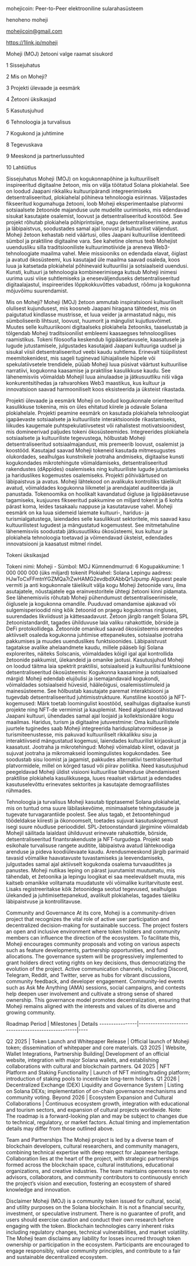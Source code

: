 mohejicoin: Peer-to-Peer elektrooniline sularahasüsteem

henoheno moheji

mohejicoin@gmail.com

https://1link.jp/moheji

Moheji (MOJ) žetooni valge raamat sisukord

1 Sissejuhatus

2 Mis on Moheji?

3 Projekti ülevaade ja eesmärk

4 Žetooni üksikasjad

5 Kasutusjuhud

6 Tehnoloogia ja turvalisus

7 Kogukond ja juhtimine

8 Tegevuskava

9 Meeskond ja partnerlussuhted

10 Lahtiütlus

Sissejuhatus Moheji (MOJ) on kogukonnapõhine ja kultuuriliselt inspireeritud digitaalne žetoon, mis on välja töötatud Solana plokiahelal. See on loodud Jaapani rikkaliku kultuuripärandi integreerimiseks detsentraliseeritud, plokiahelal põhineva tehnoloogia esirinnas. Väljastades fikseeritud kogumahuga žetooni, loob Moheji eksperimentaalse platvormi sotsiaalsete žetoonide majanduse uute mudelite uurimiseks, mis edendavad sisukat kasutajate osalemist, loovust ja detsentraliseeritud koostööd. See projekt rõhutab plokiahela põhiprintsiipe, nagu detsentraliseerimine, avatus ja läbipaistvus, soodustades samal ajal loovust ja kultuurilist väljendust. Moheji žetoon kehastab neid väärtusi, olles Jaapani kultuurilise identiteedi sümbol ja praktiline digitaalne vara. See kahetine olemus teeb Mohejist uuendusliku silla traditsiooniliste kultuurimotiivide ja areneva Web3-tehnoloogiate maailma vahel. Meie missiooniks on edendada elavat, õiglast ja avatud ökosüsteemi, kus kasutajad üle maailma saavad osaleda, koos luua ja katsetada plokiahelal põhinevaid kultuurilisi ja sotsiaalseid uuendusi. Kunsti, kultuuri ja tehnoloogia kombineerimisega kutsub Moheji inimesi uurima uusi viise suhtlemiseks ja eneseväljenduseks detsentraliseeritud digitaalajastul, inspireerides lõppkokkuvõttes vabadust, rõõmu ja kogukonna mõjuvõimu suurendamist.

Mis on Moheji? Moheji (MOJ) žetoon ammutab inspiratsiooni kultuuriliselt olulisest kujundusest, mis koosneb Jaapani hiragana tähtedest, mis on paigutatud kindlasse mustrisse, et luua veider ja armastatud nägu, mis sümboliseerib lihtsust, loovust, huumorit ja mängulist kujutlusvõimet. Muutes selle kultuuriikooni digitaalseks plokiahela žetooniks, taaselustab ja tõlgendab Moheji traditsioonilist embleemi kaasaegses tehnoloogilises raamistikus. Tokeni filosoofia keskendub ligipääsetavusele, kaasatusele ja lugude jutustamisele, julgustades kasutajaid Jaapani kultuuriga uudsel ja sisukal viisil detsentraliseeritud veebi kaudu suhtlema. Erinevalt tüüpilistest meemitokenidest, mis sageli tuginevad lühiajalisele hüpele või spekulatiivsetele trendidele, püüab Moheji luua püsivat väärtust kultuurilise narratiivi, kogukonna kaasamise ja praktilise kasulikkuse kaudu. See lähenemisviis võimaldab Mohejil luua ainulaadse ja jätkusuutliku niši väga konkurentsitihedas ja rahvarohkes Web3 maastikus, kus kultuur ja innovatsioon saavad harmooniliselt koos eksisteerida ja üksteist rikastada.

Projekti ülevaade ja eesmärk Moheji on loodud kogukonnale orienteeritud kasulikkuse tokenina, mis on üles ehitatud kiirele ja odavale Solana plokiahelale. Projekti peamine eesmärk on kasutada plokiahela tehnoloogiat igapäevaste sotsiaalsete ja kultuuriliste interaktsioonide rikastamiseks, liikudes kaugemale puhtspekulatiivsetest või rahalistest motivatsioonidest, mis domineerivad paljudes tokeni ökosüsteemides. Integreerides plokiahela sotsiaalsete ja kultuuriliste tegevustega, hõlbustab Moheji detsentraliseeritud sotsiaalmajandust, mis premeerib loovust, osalemist ja koostööd. Kasutajad saavad Moheji tokeneid kasutada mitmesugustes olukordades, sealhulgas kunstnikele jootraha andmiseks, digitaalse kunsti kogukondades mikrotehingute võimaldamiseks, detsentraliseeritud rakendustes (dAppides) osalemiseks ning kultuuriliste lugude jutustamiseks ja hariduslikes kogemustes osalemiseks. Projekti põhiväärtused on läbipaistvus ja avatus. Moheji lähtekood on avalikuks kontrolliks täielikult avatud, võimaldades kogukonna liikmetel ja arendajatel auditeerida ja panustada. Tokenoomika on hoolikalt kavandatud õigluse ja ligipääsetavuse tagamiseks, kusjuures fikseeritud pakkumine on miljard tokenit ja 6 kohta pärast koma, leides tasakaalu nappuse ja kasutatavuse vahel. Moheji eesmärk on ka luua sidemeid laiemate kultuuri-, haridus- ja turismialgatustega, laiendades selle kasulikkust sektoritele, mis saavad kasu kultuurilistest lugudest ja mängustatud kogemustest. See mitmetahuline lähenemisviis soodustab jätkusuutlikku ökosüsteemi, kus kultuur ja plokiahela tehnoloogia toetavad ja võimendavad üksteist, edendades innovatsiooni ja kaasatust mitmel rindel.

Tokeni üksikasjad

Tokeni nimi: Moheji - Sümbol: MOJ
Kümnendmurrud: 6
Kogupakkumine: 1 000 000 000 (üks miljard) tokenit
Plokiahel: Solana
Lepingu aadress: HJwToCxFFmtnYGZMQa7rZwHAMG2evdbdXAbbQr1Jpump
Algusest peale vermiti ja anti kogukonnale täielikult välja kogu Moheji žetoonide varu, ilma asutajatele, nõustajatele ega erainvestoritele ühtegi žetooni kinni pidamata. See lähenemisviis rõhutab Moheji pühendumust detsentraliseerimisele, õiglusele ja kogukonna omandile. Puuduvad omandamise ajakavad või sulgemisperioodid ning kõik žetoonid on praegu kogukonnas ringluses, suurendades likviidsust ja kättesaadavust. Žetoon järgib rangelt Solana SPL žetoonistandardit, tagades ühilduvuse laia valiku rahakottide, börside ja DeFi protokollidega. Žetoonide omanikud saavad ökosüsteemis arenedes aktiivselt osaleda kogukonna juhtimise ettepanekutes, sotsiaalse jootraha pakkumises ja muudes uuenduslikes funktsioonides. Läbipaistvust tagatakse avalike ahelaandmete kaudu, millele pääseb ligi Solana explorerites, näiteks Solscanis, võimaldades kõigil igal ajal kontrollida žetoonide pakkumist, ülekandeid ja omanike jaotusi. Kasutusjuhud Moheji on loodud täitma laia spektrit praktilisi, sotsiaalseid ja kultuurilisi funktsioone detsentraliseeritud ökosüsteemis:
Kogukonna kaasamine ja sotsiaalsed märgid: Moheji edendab elujõulisi ja isemajandavaid kogukondi, võimaldades sotsiaalseid hüvesid, hääleõigusi, osalemisstiimuleid ja mainesüsteeme. See hõlbustab kasutajate paremat interaktsiooni ja tugevdab detsentraliseeritud juhtimisstruktuure.
Kunstiline koostöö ja NFT-kogemused: Märk toetab loomingulist koostööd, sealhulgas digitaalse kunsti projekte ning NFT-de vermimist ja kauplemist. Need algatused tähistavad Jaapani kultuuri, ühendades samal ajal loojaid ja kollektsionääre kogu maailmas.
Haridus, turism ja digitaalne jutuvestmine: Oma kultuurilistele juurtele tuginedes saab Moheji integreerida haridusplatvormidesse ja turismiteenustesse, mis pakuvad kultuuriliselt rikkalikku sisu ja interaktiivseid mängustatud kogemusi, laiendades kultuurilist kirjaoskust ja kaasatust.
Jootraha ja mikrotehingud: Moheji võimaldab kiiret, odavat ja sujuvat jootraha ja mikromakseid loomingulistes kogukondades. See soodustab sisu loomist ja jagamist, pakkudes alternatiivi tsentraliseeritud platvormidele, millel on kõrged tasud või piirav poliitika. Need kasutusjuhud peegeldavad Moheji üldist visiooni kultuurilise tähenduse ühendamisest praktilise plokiahela kasulikkusega, luues reaalset väärtust ja edendades kasutuselevõttu erinevates sektorites ja kasutajate demograafilistes rühmades.

Tehnoloogia ja turvalisus Moheji kasutab tipptasemel Solana plokiahelat, mis on tuntud oma suure läbilaskevõime, minimaalsete tehingutasude ja tugevate turvagarantiide poolest. See alus tagab, et žetoontehingud töödeldakse kiiresti ja ökonoomselt, toetades sujuvat kasutuskogemust isegi suure nõudluse perioodidel. SPL-žetoonstandardi järgimine võimaldab Mohejil säilitada laialdast ühilduvust erinevate rahakottide, börside, detsentraliseeritud finantsrakenduste ja NFT-turgudega. Projekt seab esikohale turvalisuse rangete auditite, läbipaistva avatud lähtekoodiga arenduse ja pideva koodiülevaate kaudu. Arendusmeeskond järgib parimaid tavasid võimalike haavatavuste tuvastamiseks ja leevendamiseks, julgustades samal ajal aktiivselt kogukonda osalema turvaauditites ja panustes. Moheji nutikas leping on pärast juurutamist muutumatu, mis tähendab, et žetoonika ja lepingu loogikat ei saa meelevaldselt muuta, mis kaitseb omanikke volitamata muudatuste või võimalike kuritarvituste eest. Lisaks registreeritakse kõik žetoonidega seotud tegevused, sealhulgas ülekanded ja juhtimisettepanekud, avalikult plokiahelas, tagades täieliku läbipaistvuse ja kontrollitavuse.

Community and Governance At its core, Moheji is a community-driven project that recognizes the vital role of active user participation and decentralized decision-making for sustainable success. The project fosters an open and inclusive environment where token holders and community members can influence the direction of the ecosystem. To facilitate this, Moheji encourages community proposals and voting on various aspects such as feature developments, partnership opportunities, and fund allocations. The governance system will be progressively implemented to grant holders direct voting rights on key decisions, thus democratizing the evolution of the project. Active communication channels, including Discord, Telegram, Reddit, and Twitter, serve as hubs for vibrant discussions, community feedback, and developer engagement. Community-led events such as Ask Me Anything (AMA) sessions, social campaigns, and contests help deepen user involvement and cultivate a strong sense of shared ownership. This governance model promotes decentralization, ensuring that Moheji remains aligned with the interests and values of its diverse and growing community.

Roadmap Period | Milestones | Details ----------------|---------------------------------------------------|----

Q2 2025 | Token Launch and Whitepaper Release | Official launch of Moheji token; dissemination of whitepaper and core materials. Q3 2025 | Website, Wallet Integrations, Partnership Building| Development of an official website, integration with major Solana wallets, and establishing collaborations with cultural and blockchain partners. Q4 2025 | NFT Platform and Staking Functionality | Launch of NFT minting/trading platform; introduction of staking pools to incentivize long-term holders. Q1 2026 | Decentralized Exchange (DEX) Liquidity and Governance System | Listing on Solana DEXs; implementation of on-chain governance mechanisms and community voting. Beyond 2026 | Ecosystem Expansion and Cultural Collaborations | Continuous ecosystem growth, integration with educational and tourism sectors, and expansion of cultural projects worldwide. Note: The roadmap is a forward-looking plan and may be subject to changes due to technical, regulatory, or market factors. Actual timing and implementation details may differ from those outlined above.

Team and Partnerships The Moheji project is led by a diverse team of blockchain developers, cultural researchers, and community managers, combining technical expertise with deep respect for Japanese heritage. Collaboration lies at the heart of the project, with strategic partnerships formed across the blockchain space, cultural institutions, educational organizations, and creative industries. The team maintains openness to new advisors, collaborators, and community contributors to continuously enrich the project’s vision and execution, fostering an ecosystem of shared knowledge and innovation.

Disclaimer Moheji (MOJ) is a community token issued for cultural, social, and utility purposes on the Solana blockchain. It is not a financial security, investment, or speculative instrument. There is no guarantee of profit, and users should exercise caution and conduct their own research before engaging with the token. Blockchain technologies carry inherent risks including regulatory changes, technical vulnerabilities, and market volatility. The Moheji team disclaims any liability for losses incurred through token ownership or participation in the ecosystem. Participants are encouraged to engage responsibly, value community principles, and contribute to a fair and sustainable decentralized ecosystem.
